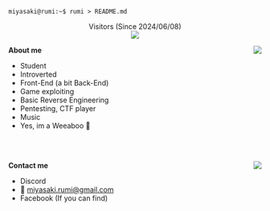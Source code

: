 ```console
miyasaki@rumi:~$ rumi > README.md
```

<p align="center">
Visitors (Since 2024/06/08)<br>
<img src="https://count.chiya.dev/get/@rumi-chan?theme=rule34" />
</p>

**About me**
<img align="right" src="https://github-readme-stats-one-bice.vercel.app/api?username=rumi-chan&theme=tokyonight&show_icons=true&hide_border=true&bg_color=00000000&include_all_commits=true" />
- Student
- Introverted
- Front-End (a bit Back-End)
- Game exploiting
- Basic Reverse Engineering
- Pentesting, CTF player
- Music
- Yes, im a Weeaboo 🌸

<br>
<br>

**Contact me**
<img align="right" src="https://lanyard.kyrie25.me/api/675265494097592320?useDisplayName=true&gradient=ffb3eb-ffc4f2-ffd5f8-ffe6ff" />
- Discord
- 📧 [miyasaki.rumi@gmail.com](mailto:miyasaki.rumi@gmail.com)
- Facebook (If you can find)
